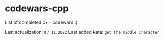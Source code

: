 # codewars-cpp

List of completed c++ codewars :)

Last actualization: `07.11.2022`
Last added kata: `get the middle character`

